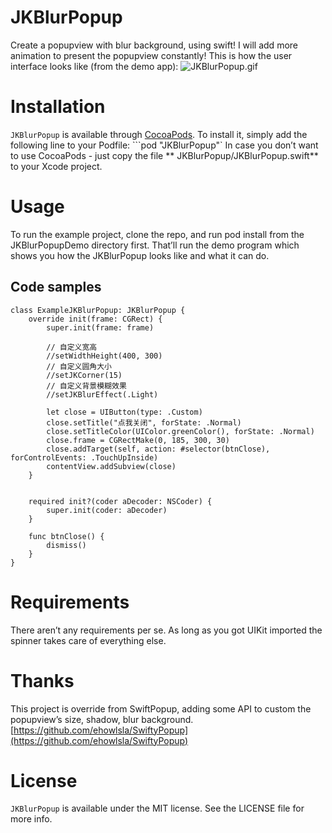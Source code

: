 # JKBlurPopup
Create a popupview with blur background, using swift! I will add more animation to present the popupview constantly!
This is how the user interface looks like (from the demo app):
![](https://raw.githubusercontent.com/Jinkeycode/JKBlurPopup/master/JKBlurPopup.gif "JKBlurPopup.gif")

# Installation
`JKBlurPopup` is available through [CocoaPods](#). To install it, simply add the following line to your Podfile:
```pod "JKBlurPopup"`
In case you don’t want to use CocoaPods - just copy the file ** JKBlurPopup/JKBlurPopup.swift** to your Xcode project.

# Usage
To run the example project, clone the repo, and run pod install from the JKBlurPopupDemo directory first. That’ll run the demo program which shows you how the JKBlurPopup looks like and what it can do.

## Code samples
	class ExampleJKBlurPopup: JKBlurPopup {
	    override init(frame: CGRect) {
	        super.init(frame: frame)
	        
	        // 自定义宽高
	        //setWidthHeight(400, 300)
	        // 自定义圆角大小
	        //setJKCorner(15)
	        // 自定义背景模糊效果
	        //setJKBlurEffect(.Light)
	        
	        let close = UIButton(type: .Custom)
	        close.setTitle("点我关闭", forState: .Normal)
	        close.setTitleColor(UIColor.greenColor(), forState: .Normal)
	        close.frame = CGRectMake(0, 185, 300, 30)
	        close.addTarget(self, action: #selector(btnClose), forControlEvents: .TouchUpInside)
	        contentView.addSubview(close)
	    }
	    
	    
	    required init?(coder aDecoder: NSCoder) {
	        super.init(coder: aDecoder)
	    }
	    
	    func btnClose() {
	        dismiss()
	    }
	}

# Requirements
There aren’t any requirements per se. As long as you got UIKit imported the spinner takes care of everything else.

#  Thanks
This project is override from SwiftPopup, adding some API to custom the popupview’s size, shadow, blur background.
[https://github.com/ehowlsla/SwiftyPopup](https://github.com/ehowlsla/SwiftyPopup)
# License
`JKBlurPopup` is available under the MIT license. See the LICENSE file for more info.